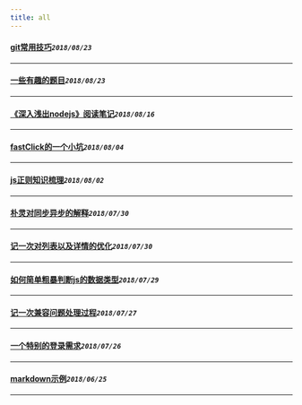 ```yaml
---
title: all
---
```

 #### [git常用技巧](/blog/20180823_gitSkill.md)_`2018/08/23`_
*****
 #### [一些有趣的题目](/blog/20180823_qs.md)_`2018/08/23`_
*****
 #### [《深入浅出nodejs》阅读笔记](/blog/20180816_nodejsStudyNote.md)_`2018/08/16`_
*****
 #### [fastClick的一个小坑](/blog/20180804_fastclick.md)_`2018/08/04`_
*****
 #### [js正则知识梳理](/blog/20180802_regExpCombing.md)_`2018/08/02`_
*****
 #### [朴灵对同步异步的解释](/blog/20180730_jsRunRule.md)_`2018/07/30`_
*****
 #### [记一次对列表以及详情的优化](/blog/20180730_optimizationListDetail.md)_`2018/07/30`_
*****
 #### [如何简单粗暴判断js的数据类型](/blog/20180729_judgeDataType.md)_`2018/07/29`_
*****
 #### [记一次兼容问题处理过程](/blog/20180727_npmCompatibleBug.md)_`2018/07/27`_
*****
 #### [一个特别的登录需求](/blog/20180726_login.md)_`2018/07/26`_
*****
 #### [markdown示例](/blog/20180625_markDownExample.md)_`2018/06/25`_
*****